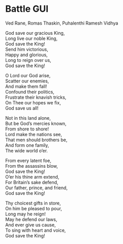 # Battle GUI
Ved Rane, Romas Thaskin, Puhalenthi Ramesh Vidhya

God save our gracious King,<br>
Long live our noble King,<br>
God save the King!<br>
Send him victorious,<br>
Happy and glorious,<br>
Long to reign over us,<br>
God save the King!<br>

O Lord our God arise,<br>
Scatter our enemies,<br>
And make them fall!<br>
Confound their politics,<br>
Frustrate their knavish tricks,<br>
On Thee our hopes we fix,<br>
God save us all!<br>

Not in this land alone,<br>
But be God’s mercies known,<br>
From shore to shore!<br>
Lord make the nations see,<br>
That men should brothers be,<br>
And form one family,<br>
The wide world o’er.<br>

From every latent foe,<br>
From the assassins blow,<br>
God save the King!<br>
O’er his thine arm extend,<br>
For Britain’s sake defend,<br>
Our father, prince, and friend,<br>
God save the King!<br>

Thy choicest gifts in store,<br>
On him be pleased to pour,<br>
Long may he reign!<br>
May he defend our laws,<br>
And ever give us cause,<br>
To sing with heart and voice,<br>
God save the King!<br>
